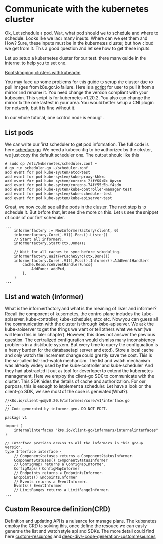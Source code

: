 # Communicate with the kubernetes cluster
Ok, Let schedule a pod. Wait, what pod should we to schedule and where to schedule. Looks like we lack many inputs. Where can we get them and How?
Sure, these inputs must be in the kubernetes cluster, but how cloud we get from it. This a good question and let see how to get these inputs. 

Let up setup a kubernetes cluster for our test, there many guide in the internet to help you to set one.

[Bootstrapping clusters with kubeadm](https://kubernetes.io/docs/setup/production-environment/tools/kubeadm/)

You may face up some problems for this guide to setup the cluster due to pull images from k8s.gcr.io failure. Here is a [script](pull_images.sh) for user to pull it from a mirror and rename it. You need change the version compliant with your kubeadm. This script is for kubernetes v1.20.2. You also can change the mirror to the one fastest in your area. You would better setup a CNI plugin for network, but it is fine without it.

In our whole tutorial, one control node is enough. 
## List pods
We can write our first scheduler to get pod information. The full code is here [scheduer.go](scheduler.go). We need a kubeconfig to be authorized by the cluster, we just copy the default scheduler one. The output should like this
```
# sudo cp /etc/kubernetes/scheduler.conf ~
# go run scheduler.go ~/scheduler.conf
add event for pod kube-system/etcd-test
add event for pod kube-system/kube-proxy-khkvc
add event for pod kube-system/coredns-74ff55c5b-8pvsn
add event for pod kube-system/coredns-74ff55c5b-f4sdn
add event for pod kube-system/kube-controller-manager-test
add event for pod kube-system/kube-scheduler-test
add event for pod kube-system/kube-apiserver-test
```
Great, we now could see all the pods in the cluster. The next step is to schedule it. But before that, let see dive more on this. Let us see the snippet of code of our first scheduler. 
```
...
	informerfactory := NewInformerFactory(client, 0)
	informerfactory.Core().V1().Pods().Lister()
	// Start all informers.
	informerfactory.Start(ctx.Done())

	// Wait for all caches to sync before scheduling.
	informerfactory.WaitForCacheSync(ctx.Done())
	informerfactory.Core().V1().Pods().Informer().AddEventHandler(
		cache.ResourceEventHandlerFuncs{
			AddFunc: addPod,
		},
	)
...
```

## List and watch (informer) 
What is the informerfactory and what is the meaning of lister and informer?
Recall the component of kubernetes, the control plane includes the kube-apiserver, kube-controller, kube-scheduler, etcd etc. Now you can guess all the communication with the cluster is through kube-apiserver. We ask the kube-apiserver to get the things we want or tell others what we want(we will learn this in later chapter).
However, this does not answer the previous question. The centralized configuration would dismiss many inconsistency problems in a distribute system. But every time to query the configuration is a heavy burden for the database(api server and etcd). Store a local cache and only watch the increment change could greatly save the cost. This is the so-called list-and-watch mechanism. 
The list and watch mechanism was already widely used by the kube-controller and kube-scheduler. And they had abstracted it out as tool for deverloper to extend the kubernetes management. Here we employ the client-go SDK to communicate with the cluster. This SDK hides the details of cache and authorization. For our purpose, this is enough to implement a scheduler. 
Let have a look on the client-go SDK, we see most of the code is generated(What?). 
```
//k8s.io/client-go@v0.20.0/informers/core/v1/interface.go
...
// Code generated by informer-gen. DO NOT EDIT.

package v1

import (
	internalinterfaces "k8s.io/client-go/informers/internalinterfaces"
)

// Interface provides access to all the informers in this group version.
type Interface interface {
	// ComponentStatuses returns a ComponentStatusInformer.
	ComponentStatuses() ComponentStatusInformer
	// ConfigMaps returns a ConfigMapInformer.
	ConfigMaps() ConfigMapInformer
	// Endpoints returns a EndpointsInformer.
	Endpoints() EndpointsInformer
	// Events returns a EventInformer.
	Events() EventInformer
	// LimitRanges returns a LimitRangeInformer.
...
```

## Custom Resource definition(CRD)
Definition and updating API is a nuisance for manage plane. The kubenetes employ the CRD to solving this, once define the resouce we can easily generate the list and watch style api and SDKs. The more detail could find here [custom-resources](https://kubernetes.io/docs/concepts/extend-kubernetes/api-extension/custom-resources/) and [deep-dive-code-generation-customresources](https://www.openshift.com/blog/kubernetes-deep-dive-code-generation-customresources)